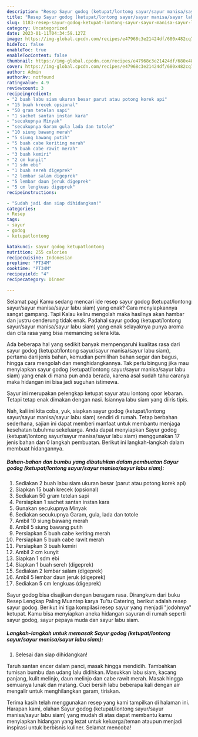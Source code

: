 ```yaml
---
description: "Resep Sayur godog (ketupat/lontong sayur/sayur manisa/sayur labu siam) yang Enak Banget, Buat Buka Puasa}"
title: "Resep Sayur godog (ketupat/lontong sayur/sayur manisa/sayur labu siam) yang Enak Banget, Buat Buka Puasa}"
slug: 1183-resep-sayur-godog-ketupat-lontong-sayur-sayur-manisa-sayur-labu-siam-yang-enak-banget-buat-buka-puasa
category: Uncategorized
date: 2023-01-11T04:34:59.127Z
image: https://img-global.cpcdn.com/recipes/e47968c3e21424df/680x482cq70/sayur-godog-ketupatlontong-sayursayur-manisasayur-labu-siam-foto-resep-utama.jpg
hideToc: false
enableToc: true
enableTocContent: false
thumbnail: https://img-global.cpcdn.com/recipes/e47968c3e21424df/680x482cq70/sayur-godog-ketupatlontong-sayursayur-manisasayur-labu-siam-foto-resep-utama.jpg
cover: https://img-global.cpcdn.com/recipes/e47968c3e21424df/680x482cq70/sayur-godog-ketupatlontong-sayursayur-manisasayur-labu-siam-foto-resep-utama.jpg
author: Admin
authorAv: notfound
ratingvalue: 4.9
reviewcount: 3
recipeingredient:
- "2 buah labu siam ukuran besar parut atau potong korek api"
- "15 buah krecek opsional"
- "50 gram tetelan sapi"
- "1 sachet santan instan kara"
- "secukupnya Minyak"
- "secukupnya Garam gula lada dan totole"
- "10 siung bawang merah"
- "5 siung bawang putih"
- "5 buah cabe keriting merah"
- "5 buah cabe rawit merah"
- "3 buah kemiri"
- "2 cm kunyit"
- "1 sdm ebi"
- "1 buah sereh digeprek"
- "2 lembar salam digeprek"
- "5 lembar daun jeruk digeprek"
- "5 cm lengkuas digeprek"
recipeinstructions:

- "Sudah jadi dan siap dihidangkan!"
categories:
- Resep
tags:
- sayur
- godog
- ketupatlontong

katakunci: sayur godog ketupatlontong 
nutrition: 255 calories
recipecuisine: Indonesian
preptime: "PT34M"
cooktime: "PT34M"
recipeyield: "4"
recipecategory: Dinner

---
```



Selamat pagi Kamu sedang mencari ide resep sayur godog (ketupat/lontong sayur/sayur manisa/sayur labu siam) yang enak? Cara menyiapkannya sangat gampang. Tapi Kalau keliru mengolah maka hasilnya akan hambar dan justru cenderung tidak enak. Padahal sayur godog (ketupat/lontong sayur/sayur manisa/sayur labu siam) yang enak selayaknya punya aroma dan cita rasa yang bisa memancing selera kita.


Ada beberapa hal yang sedikit banyak mempengaruhi kualitas rasa dari sayur godog (ketupat/lontong sayur/sayur manisa/sayur labu siam), pertama dari jenis bahan, kemudian pemilihan bahan segar dan bagus, hingga cara mengolah dan menghidangkannya. Tak perlu bingung jika mau menyiapkan sayur godog (ketupat/lontong sayur/sayur manisa/sayur labu siam) yang enak di mana pun anda berada, karena asal sudah tahu caranya maka hidangan ini bisa jadi suguhan istimewa.

Sayur ini merupakan pelengkap ketupat sayur atau lontong opor lebaran. Tetapi tetap enak dimakan dengan nasi. Isiannya labu siam yang diiris tipis.


Nah, kali ini kita coba, yuk, siapkan sayur godog (ketupat/lontong sayur/sayur manisa/sayur labu siam) sendiri di rumah. Tetap berbahan sederhana, sajian ini dapat memberi manfaat untuk membantu menjaga kesehatan tubuhmu sekeluarga. Anda dapat menyiapkan Sayur godog (ketupat/lontong sayur/sayur manisa/sayur labu siam) menggunakan 17 jenis bahan dan 0 langkah pembuatan. Berikut ini langkah-langkah dalam membuat hidangannya.

<!--inarticleads1-->

##### Bahan-bahan dan bumbu yang dibutuhkan dalam pembuatan Sayur godog (ketupat/lontong sayur/sayur manisa/sayur labu siam):

1. Sediakan 2 buah labu siam ukuran besar (parut atau potong korek api)
1. Siapkan 15 buah krecek (opsional)
1. Sediakan 50 gram tetelan sapi
1. Persiapkan 1 sachet santan instan kara
1. Gunakan secukupnya Minyak
1. Sediakan secukupnya Garam, gula, lada dan totole
1. Ambil 10 siung bawang merah
1. Ambil 5 siung bawang putih
1. Persiapkan 5 buah cabe keriting merah
1. Persiapkan 5 buah cabe rawit merah
1. Persiapkan 3 buah kemiri
1. Ambil 2 cm kunyit
1. Siapkan 1 sdm ebi
1. Siapkan 1 buah sereh (digeprek)
1. Sediakan 2 lembar salam (digeprek)
1. Ambil 5 lembar daun jeruk (digeprek)
1. Sediakan 5 cm lengkuas (digeprek)


Sayur godog bisa disajikan dengan beragam rasa. Dirangkum dari buku Resep Lengkap Paling Muantep karya Tu&#39;tu Catering, berikut adalah resep sayur godog. Berikut ini tiga kompilasi resep sayur yang menjadi &#34;jodohnya&#34; ketupat. Kamu bisa menyiapkan aneka hidangan sayuran di rumah seperti sayur godog, sayur pepaya muda dan sayur labu siam. 

<!--inarticleads2-->

##### Langkah-langkah untuk memasak Sayur godog (ketupat/lontong sayur/sayur manisa/sayur labu siam):


1. Selesai dan siap dihidangkan!

Taruh santan encer dalam panci, masak hingga mendidih. Tambahkan tumisan bumbu dan udang lalu didihkan. Masukkan labu siam, kacang panjang, kulit melinjo, daun melinjo dan cabe rawit merah. Masak hingga semuanya lunak dan matang. Cuci bersih labu beberapa kali dengan air mengalir untuk menghilangkan garam, tiriskan. 

Terima kasih telah menggunakan resep yang kami tampilkan di halaman ini. Harapan kami, olahan Sayur godog (ketupat/lontong sayur/sayur manisa/sayur labu siam) yang mudah di atas dapat membantu kamu menyiapkan hidangan yang lezat untuk keluarga/teman ataupun menjadi inspirasi untuk berbisnis kuliner. Selamat mencoba!
